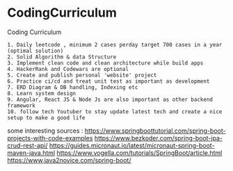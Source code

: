 # CodingCurriculum
Coding Curriculum


	1. Daily leetcode , minimum 2 cases perday target 700 cases in a year (optimal solution)
	2. Solid Algorithm & data Structure
	3. Implement clean code and clean architecture while build apps
	4. HackerRank and Codewars are optional
	5. Create and publish personal 'website' project
	6. Practice ci/cd and treat unit test as important as development
	7. ERD Diagram & DB handling, Indexing etc
	8. Learn system design
	9. Angular, React JS & Node Js are also important as other backend framework
  	10. follow tech Youtuber to stay update latest tech and create a nice setup to make a good life 

some interesting sources :
https://www.springboottutorial.com/spring-boot-projects-with-code-examples
https://www.bezkoder.com/spring-boot-jpa-crud-rest-api/
https://guides.micronaut.io/latest/micronaut-spring-boot-maven-java.html
https://www.vogella.com/tutorials/SpringBoot/article.html
https://www.java2novice.com/spring-boot/
 









